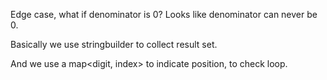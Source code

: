 Edge case, what if denominator is 0?   Looks like denominator can never be 0.

Basically we use stringbuilder to collect result set.  

And we use a map<digit, index> to indicate position, to check loop.   

   

